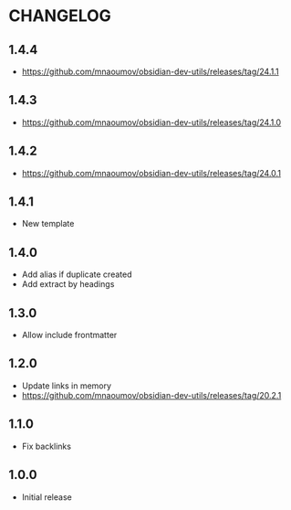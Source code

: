 # CHANGELOG

## 1.4.4

- https://github.com/mnaoumov/obsidian-dev-utils/releases/tag/24.1.1

## 1.4.3

- https://github.com/mnaoumov/obsidian-dev-utils/releases/tag/24.1.0

## 1.4.2

- https://github.com/mnaoumov/obsidian-dev-utils/releases/tag/24.0.1

## 1.4.1

- New template

## 1.4.0

- Add alias if duplicate created
- Add extract by headings

## 1.3.0

- Allow include frontmatter

## 1.2.0

- Update links in memory
- https://github.com/mnaoumov/obsidian-dev-utils/releases/tag/20.2.1

## 1.1.0

- Fix backlinks

## 1.0.0

- Initial release
